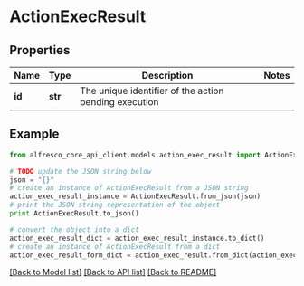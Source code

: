 # ActionExecResult


## Properties
Name | Type | Description | Notes
------------ | ------------- | ------------- | -------------
**id** | **str** | The unique identifier of the action pending execution | 

## Example

```python
from alfresco_core_api_client.models.action_exec_result import ActionExecResult

# TODO update the JSON string below
json = "{}"
# create an instance of ActionExecResult from a JSON string
action_exec_result_instance = ActionExecResult.from_json(json)
# print the JSON string representation of the object
print ActionExecResult.to_json()

# convert the object into a dict
action_exec_result_dict = action_exec_result_instance.to_dict()
# create an instance of ActionExecResult from a dict
action_exec_result_form_dict = action_exec_result.from_dict(action_exec_result_dict)
```
[[Back to Model list]](../README.md#documentation-for-models) [[Back to API list]](../README.md#documentation-for-api-endpoints) [[Back to README]](../README.md)


